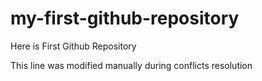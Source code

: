 # my-first-github-repository
Here is First Github Repository

This line was modified manually during conflicts resolution
